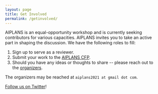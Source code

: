 ```yaml
---
layout: page
title: Get Involved
permalink: /getinvolved/
---
```


AIPLANS is an equal-opportunity workshop and is currently seeking contributors for various capacities. AIPLANS invites you to take an active part in shaping the discussion. We have the following roles to fill:

1. Sign up to serve as a reviewer.
2. Submit your work to the [AIPLANS CFP](callforpapers.md).
3. Should you have any ideas or thoughts to share -- please reach out to the [organizers](/organizers).

The organizers may be reached at `aiplans2021 at gmail dot com`.

[Follow us on Twitter](https://twitter.com/createaiplans)!